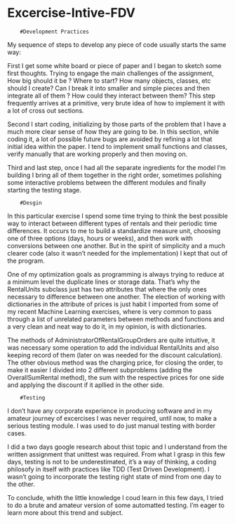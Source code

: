 # Excercise-Intive-FDV

		#Development Practices

My sequence of steps to develop any piece of code usually starts the same way:

First I get some white board or piece of paper and I began to sketch some first thoughts. Trying to engage the main challenges of the assignment, How big should it be ? Where to start? How many objects, classes, etc should I create? Can I break it into smaller and simple pieces and then integrate all of them ? How could they interact between them? This step frequently arrives at a primitive, very brute idea of how to implement it with a lot of cross out sections.

Second I start coding, initializing by those parts of the problem that I have a much more clear sense of how they are going to be. In this section, while coding it, a lot of possible future bugs are avoided by refining a lot that initial idea within the paper. I tend to implement small functions and classes, verify manually that are working properly and then moving on.

Third and last step, once I had all the separate ingredients for the model I’m building I bring all of them together in the right order, sometimes polishing some interactive problems between the different modules and finally starting the testing stage.

		#Desgin

In this particular exercise I spend some time trying to think the best possible way to interact between different types of rentals and their periodic time differences. It occurs to me to build a standardize measure unit, choosing one of three options (days, hours or weeks), and then work with conversions between one another. But in the spirit of simplicity and a much clearer code (also it wasn’t needed for the implementation) I kept that out of the program. 

One of my optimization goals as programming is always trying to reduce at a minimum level the duplicate lines or storage data. That’s why the RentalUnits subclass just has two attributes that where the only ones necessary to difference between one another. The election of working with dictionaries in the attribute of prices is just habit I imported from some of my recent Machine Learning exercises, where is very common to pass through a list of unrelated parameters between methods and functions and a very clean and neat way to do it, in my opinion, is with dictionaries.

The methods of AdministratorOfRentalGroupOrders are quite intuitive, it was necessary some operation to add the individual RentalUnits and also keeping record of them (later on was needed for the discount calculation). The other obvious method was the charging price, for closing the order, to make it easier I divided into 2 different subproblems (adding the OverallSumRental method), the sum with the respective prices for one side and applying the discount if it apllied in the other side.

		#Testing

I don’t have any corporate experience in producing software and in my amateur journey of excercises I was never required, until now, to make a serious testing  module. I was used to do just manual testing with border cases. 

I did a two days google research about thist topic and I understand from the written assignment that unittest was required. From what I grasp in this few days, testing is not to be underestimated, it’s a way of thinking, a coding philosofy in itself with practices like TDD (Test Driven Development). I wasn’t going to incorporate the testing right state of mind from one day to the other.

To conclude, whith the little knowledge I coud learn in this few days, I tried to do a brute and amateur version of some automatted testing. I’m eager to learn more about this trend and subject.



